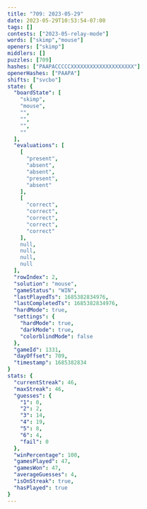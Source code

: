 ```yaml
---
title: "709: 2023-05-29"
date: 2023-05-29T10:53:54-07:00
tags: []
contests: ["2023-05-relay-mode"]
words: ["skimp","mouse"]
openers: ["skimp"]
middlers: []
puzzles: [709]
hashes: ["PAAPACCCCCXXXXXXXXXXXXXXXXXXXX"]
openerHashes: ["PAAPA"]
shifts: ["svcbo"]
state: {
  "boardState": [
    "skimp",
    "mouse",
    "",
    "",
    "",
    ""
  ],
  "evaluations": [
    [
      "present",
      "absent",
      "absent",
      "present",
      "absent"
    ],
    [
      "correct",
      "correct",
      "correct",
      "correct",
      "correct"
    ],
    null,
    null,
    null,
    null
  ],
  "rowIndex": 2,
  "solution": "mouse",
  "gameStatus": "WIN",
  "lastPlayedTs": 1685382834976,
  "lastCompletedTs": 1685382834976,
  "hardMode": true,
  "settings": {
    "hardMode": true,
    "darkMode": true,
    "colorblindMode": false
  },
  "gameId": 1331,
  "dayOffset": 709,
  "timestamp": 1685382834
}
stats: {
  "currentStreak": 46,
  "maxStreak": 46,
  "guesses": {
    "1": 0,
    "2": 2,
    "3": 14,
    "4": 19,
    "5": 8,
    "6": 4,
    "fail": 0
  },
  "winPercentage": 100,
  "gamesPlayed": 47,
  "gamesWon": 47,
  "averageGuesses": 4,
  "isOnStreak": true,
  "hasPlayed": true
}
---
```

<!-- more -->
